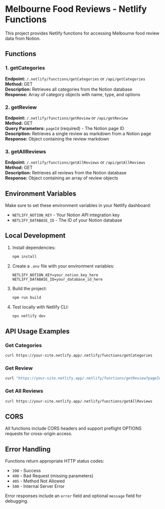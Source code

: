 # Melbourne Food Reviews - Netlify Functions

This project provides Netlify functions for accessing Melbourne food review data from Notion.

## Functions

### 1. getCategories
**Endpoint:** `/.netlify/functions/getCategories` or `/api/getCategories`  
**Method:** GET  
**Description:** Retrieves all categories from the Notion database  
**Response:** Array of category objects with name, type, and options

### 2. getReview
**Endpoint:** `/.netlify/functions/getReview` or `/api/getReview`  
**Method:** GET  
**Query Parameters:** `pageId` (required) - The Notion page ID  
**Description:** Retrieves a single review as markdown from a Notion page  
**Response:** Object containing the review markdown

### 3. getAllReviews
**Endpoint:** `/.netlify/functions/getAllReviews` or `/api/getAllReviews`  
**Method:** GET  
**Description:** Retrieves all reviews from the Notion database  
**Response:** Object containing an array of review objects

## Environment Variables

Make sure to set these environment variables in your Netlify dashboard:

- `NETLIFY_NOTION_KEY` - Your Notion API integration key
- `NETLIFY_DATABASE_ID` - The ID of your Notion database

## Local Development

1. Install dependencies:
   ```bash
   npm install
   ```

2. Create a `.env` file with your environment variables:
   ```
   NETLIFY_NOTION_KEY=your_notion_key_here
   NETLIFY_DATABASE_ID=your_database_id_here
   ```

3. Build the project:
   ```bash
   npm run build
   ```

4. Test locally with Netlify CLI:
   ```bash
   npx netlify dev
   ```

## API Usage Examples

### Get Categories
```bash
curl https://your-site.netlify.app/.netlify/functions/getCategories
```

### Get Review
```bash
curl "https://your-site.netlify.app/.netlify/functions/getReview?pageId=your_page_id"
```

### Get All Reviews
```bash
curl https://your-site.netlify.app/.netlify/functions/getAllReviews
```

## CORS

All functions include CORS headers and support preflight OPTIONS requests for cross-origin access.

## Error Handling

Functions return appropriate HTTP status codes:
- `200` - Success
- `400` - Bad Request (missing parameters)
- `405` - Method Not Allowed
- `500` - Internal Server Error

Error responses include an `error` field and optional `message` field for debugging.
